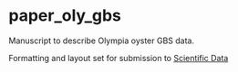 # paper_oly_gbs

Manuscript to describe Olympia oyster GBS data.

Formatting and layout set for submission to [Scientific Data](http://www.nature.com/sdata/publish/submission-guidelines#format)
